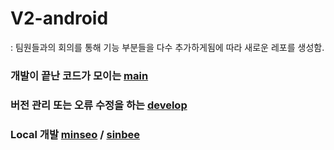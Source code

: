 
# V2-android
: 팀원들과의 회의를 통해 기능 부분들을 다수 추가하게됨에 따라 새로운 레포를 생성함.

### 개발이 끝난 코드가 모이는 [main](https://github.com/eco3s/android)
### 버전 관리 또는 오류 수정을 하는 [develop](https://github.com/eco3s/android/tree/develop)
### Local 개발 [minseo](https://github.com/eco3s/android/tree/minseo) / [sinbee](https://github.com/eco3s/android/tree/sinbee)
